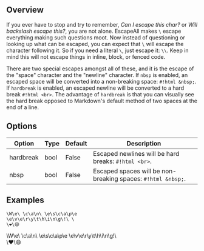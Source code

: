 ## Overview

If you ever have to stop and try to remember, *Can I escape this char?* or *Will backslash escape this?*, you are not alone.  EscapeAll makes `\` escape everything making such questions moot.  Now instead of questioning or looking up what can be escaped, you can expect that `\` will escape the character following it.  So if you need a literal `\`, just escape it: `\\`.  Keep in mind this will not escape things in inline, block, or fenced code.

There are two special escapes amongst all of these, and it is the escape of the "space" character and the "newline" character. If `nbsp` is enabled, an escaped space will be converted into a non-breaking space: `#!html &nbsp;`. If `hardbreak` is enabled, an escaped newline will be converted to a hard break `#!html <br>`. The advantage of `hardbreak` is that you can visually see the hard break opposed to Markdown's default method of two spaces at the end of a line.

## Options

| Option    | Type | Default |Description |
|-----------|------|---------|------------|
| hardbreak | bool | False | Escaped newlines will be hard breaks: `#!html <br>`. |
| nbsp | bool | False | Escaped spaces will be non-breaking spaces: `#!html &nbsp;`. |


## Examples

```
\W\e\ \c\a\n\ \e\s\c\a\p\e
\e\v\e\r\y\t\h\i\n\g\!\ \
\❤\😄
```

\W\e\ \c\a\n\ \e\s\c\a\p\e
\e\v\e\r\y\t\h\i\n\g\!\ \
\❤\😄
